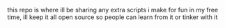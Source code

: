 this repo is where ill be sharing any extra scripts i make for fun in my free time, ill keep it all open source so people can learn from it or tinker with it
